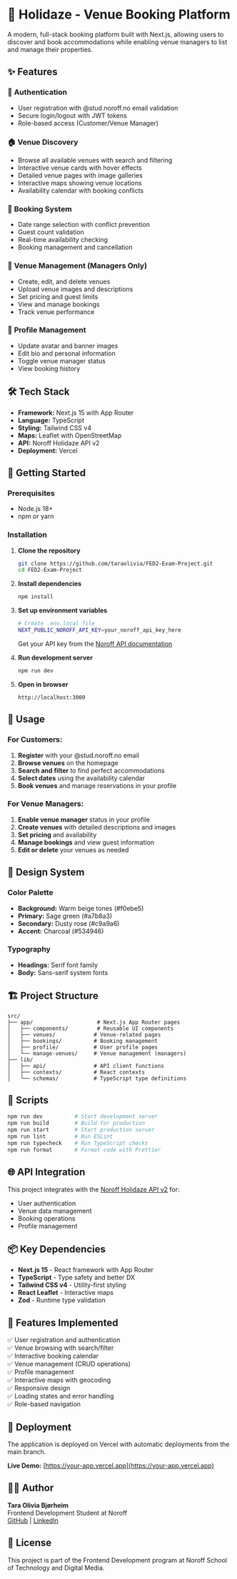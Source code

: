 # 🏨 Holidaze - Venue Booking Platform

A modern, full-stack booking platform built with Next.js, allowing users to discover and book accommodations while enabling venue managers to list and manage their properties.

## ✨ Features

### 🔐 **Authentication**
- User registration with @stud.noroff.no email validation
- Secure login/logout with JWT tokens
- Role-based access (Customer/Venue Manager)

### 🏠 **Venue Discovery**
- Browse all available venues with search and filtering
- Interactive venue cards with hover effects
- Detailed venue pages with image galleries
- Interactive maps showing venue locations
- Availability calendar with booking conflicts

### 📅 **Booking System**
- Date range selection with conflict prevention
- Guest count validation
- Real-time availability checking
- Booking management and cancellation

### 🏢 **Venue Management** (Managers Only)
- Create, edit, and delete venues
- Upload venue images and descriptions
- Set pricing and guest limits
- View and manage bookings
- Track venue performance

### 👤 **Profile Management**
- Update avatar and banner images
- Edit bio and personal information
- Toggle venue manager status
- View booking history

## 🛠️ Tech Stack

- **Framework:** Next.js 15 with App Router
- **Language:** TypeScript
- **Styling:** Tailwind CSS v4
- **Maps:** Leaflet with OpenStreetMap
- **API:** Noroff Holidaze API v2
- **Deployment:** Vercel

## 🚀 Getting Started

### Prerequisites
- Node.js 18+ 
- npm or yarn

### Installation

1. **Clone the repository**
   ```bash
   git clone https://github.com/taraolivia/FED2-Exam-Project.git
   cd FED2-Exam-Project
   ```

2. **Install dependencies**
   ```bash
   npm install
   ```

3. **Set up environment variables**
   ```bash
   # Create .env.local file
   NEXT_PUBLIC_NOROFF_API_KEY=your_noroff_api_key_here
   ```
   
   Get your API key from the [Noroff API documentation](https://docs.noroff.dev/docs/v2)

4. **Run development server**
   ```bash
   npm run dev
   ```

5. **Open in browser**
   ```
   http://localhost:3000
   ```

## 📱 Usage

### For Customers:
1. **Register** with your @stud.noroff.no email
2. **Browse venues** on the homepage
3. **Search and filter** to find perfect accommodations
4. **Select dates** using the availability calendar
5. **Book venues** and manage reservations in your profile

### For Venue Managers:
1. **Enable venue manager** status in your profile
2. **Create venues** with detailed descriptions and images
3. **Set pricing** and availability
4. **Manage bookings** and view guest information
5. **Edit or delete** your venues as needed

## 🎨 Design System

### Color Palette
- **Background:** Warm beige tones (#f0ebe5)
- **Primary:** Sage green (#a7b8a3)
- **Secondary:** Dusty rose (#c9a9a6)
- **Accent:** Charcoal (#534946)

### Typography
- **Headings:** Serif font family
- **Body:** Sans-serif system fonts

## 🏗️ Project Structure

```
src/
├── app/                    # Next.js App Router pages
│   ├── components/         # Reusable UI components
│   ├── venues/            # Venue-related pages
│   ├── bookings/          # Booking management
│   ├── profile/           # User profile pages
│   └── manage-venues/     # Venue management (managers)
├── lib/
│   ├── api/               # API client functions
│   ├── contexts/          # React contexts
│   └── schemas/           # TypeScript type definitions
```

## 🔧 Scripts

```bash
npm run dev          # Start development server
npm run build        # Build for production
npm run start        # Start production server
npm run lint         # Run ESLint
npm run typecheck    # Run TypeScript checks
npm run format       # Format code with Prettier
```

## 🌐 API Integration

This project integrates with the [Noroff Holidaze API v2](https://docs.noroff.dev/docs/v2/holidaze/venues) for:
- User authentication
- Venue data management
- Booking operations
- Profile management

## 📦 Key Dependencies

- **Next.js 15** - React framework with App Router
- **TypeScript** - Type safety and better DX
- **Tailwind CSS v4** - Utility-first styling
- **React Leaflet** - Interactive maps
- **Zod** - Runtime type validation

## 🎯 Features Implemented

✅ User registration and authentication  
✅ Venue browsing with search/filter  
✅ Interactive booking calendar  
✅ Venue management (CRUD operations)  
✅ Profile management  
✅ Interactive maps with geocoding  
✅ Responsive design  
✅ Loading states and error handling  
✅ Role-based navigation  

## 🚀 Deployment

The application is deployed on Vercel with automatic deployments from the main branch.

**Live Demo:** [https://your-app.vercel.app](https://your-app.vercel.app)

## 👩‍💻 Author

**Tara Olivia Bjørheim**  
Frontend Development Student at Noroff  
[GitHub](https://github.com/taraolivia) | [LinkedIn](https://linkedin.com/in/taraolivia)

## 📄 License

This project is part of the Frontend Development program at Noroff School of Technology and Digital Media.
